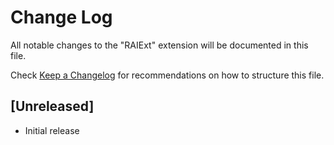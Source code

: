 # Change Log

All notable changes to the "RAIExt" extension will be documented in this file.

Check [Keep a Changelog](http://keepachangelog.com/) for recommendations on how to structure this file.

## [Unreleased]

- Initial release